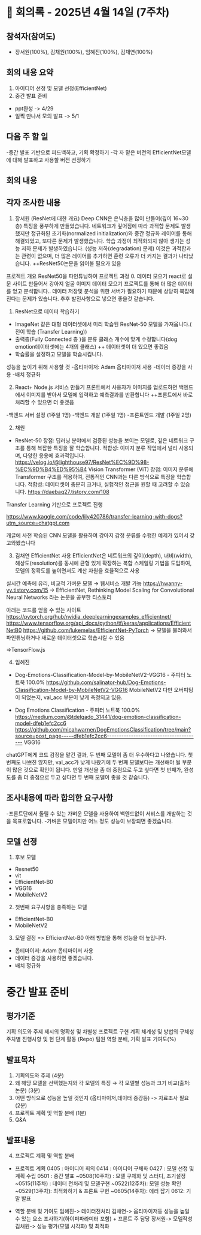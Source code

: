 # 📝 회의록 - 2025년 4월 14일 (7주차)

## 참석자(참여도)
- 장서원(100%), 김채원(100%), 임혜진(100%), 김채연(100%)

## 회의 내용 요약
1) 아이디어 선정 및 모델 선정(EfficientNet)
2) 중간 발표 준비
- ppt완성 -> 4/29
- 일찍 만나서 모의 발표 -> 5/1

## 다음 주 할 일
-중간 발표 기반으로 피드백하고, 기획 확정하기
-각 자 맡은 버전의 EfficientNet모델에 대해 발표하고 사용할 버전 선정하기

## 회의 내용 

## 각자 조사한 내용 ##
1) 장서원
(ResNet에 대한 개요)
Deep CNN은 은닉층을 많이 만들어(깊이 16~30층) 특징을 풍부하게 만들었습니다.
네트워크가 깊어짐에 따라 과적합 문제도 발생했지만 정규화된 초기화(normalized initialization)와 중간 정규화 레이어를 통해 해결되었고, 또다른 문제가 발생했습니다.
학습 과정이 최적화되지 않아 생기는 성능 저하 문제가 발생하였습니다. (성능 저하(degradation) 문제) 이것은 과적합과는 관련이 없으며, 더 많은 레이어를 추가하면 훈련 오류가 더 커지는 결과가 나타났습니다.
++ResNet50논문을 읽어볼 필요가 있음

프로젝트 개요
ResNet50을 파인튜닝하여 
프로젝트 과정
0. 데이터 모으기
react로 설문 사이트 만들어서 강아지 얼굴 이미지 데이터 모으기 프로젝트를 통해 더 많은 데이터를 얻고 분석합니다.. 데이터 저장및 분석을 위한 서버가 필요하기 때문에 상당히 복잡해진다는 문제가 있습니다.
추후 발전사항으로 넣으면 좋을것 같습니다.

1. ResNet으로 데이터 학습하기
- ImageNet 같은 대형 데이터셋에서 미리 학습된 ResNet-50 모델을 가져옵니다.( 전이 학습 (Transfer Learning))
- 출력층(Fully Connected 층 )을 분류 클래스 개수에 맞게 수정합니다(dog emotion데이터셋에는 4개의 클래스)
++ 데이터셋이 더 있으면 좋겠음
- 학습률을 설정하고 모델을 학습시킵니다.

성능을 높이기 위해 사용할 것
-옵티마이저: Adam 옵티마이저 사용
-데이터 증강을 사용
-배치 정규화

2. React+ Node.js 서비스 만들기
프론트에서 사용자가 이미지를 업로드하면 백엔드에서 이미지를 받아서 모델에 입력하고 예측결과를 반환합니다
++프론트에서 바로 처리할 수 있으면 더 좋겠음

-백엔드 서버 설정 (1주일 1명)
-백엔드 개발 (1주일 1명)
-프론트엔드 개발 (1주일 2명)


2) 채원

- ResNet-50
장점: 딥러닝 분야에서 검증된 성능을 보이는 모델로, 깊은 네트워크 구조를 통해 복잡한 특징을 잘 학습합니다.
적합성: 이미지 분류 작업에서 널리 사용되며, 다양한 응용에 효과적입니다.​
https://velog.io/@lighthouse97/ResNet%EC%9D%98-%EC%9D%B4%ED%95%B4
Vision Transformer (ViT)
장점: 이미지 분류에 Transformer 구조를 적용하여, 전통적인 CNN과는 다른 방식으로 특징을 학습합니다.
적합성: 데이터셋이 충분히 크거나, 실험적인 접근을 원할 때 고려할 수 있습니다.
https://daebaq27.tistory.com/108

Transfer Learning 기반으로 프로젝트 진행 

https://www.kaggle.com/code/lily420786/transfer-learning-with-dogs?utm_source=chatgpt.com  

캐글에 사전 학습된 CNN 모델을 활용하여 강아지 감정 분류를 수행한 예제가 있어서 갖고와봤습니다 



3) 김채연
EfficientNet 사용
EfficientNet은 네트워크의 깊이(depth), 너비(width), 해상도(resolution)를 동시에 균형 있게 확장하는 복합 스케일링 기법을 도입하여, 모델의 정확도를 높이면서도 계산 자원을 효율적으로 사용

실시간 예측에 유리, 비교적 가벼운 모델  → 웹서비스 개발 가능
https://hwanny-yy.tistory.com/15 → EfficientNet, Rethinking Model Scaling for Convolutional Neural Networks 라는 논문을 공부한 티스토리

아래는 코드를 얻을 수 있는 사이트
https://pytorch.org/hub/nvidia_deeplearningexamples_efficientnet/
https://www.tensorflow.org/api_docs/python/tf/keras/applications/EfficientNetB0
https://github.com/lukemelas/EfficientNet-PyTorch 
→ 모델을 불러와서 파인튜닝하거나 새로운 데이터셋으로 학습시킬 수 있음

=>TensorFlow.js 



4) 임혜진
- Dog-Emotions-Classification-Model-by-MobileNetV2-VGG16 - 주피터 노트북 100.0%
https://github.com/salinator-hub/Dog-Emotions-Classification-Model-by-MobileNetV2-VGG16
MobileNetV2
다만 오버피팅이 되었는지, val_acc 부분이 낮게 측정되고 있음.

- Dog Emotions Classification - 주피터 노트북 100.0%
https://medium.com/@tdelgado_31441/dog-emotion-classification-model-dfeb1efc2cc6
https://github.com/micahwarner/DogEmotionsClassification/tree/main?source=post_page-----dfeb1efc2cc6---------------------------------------
VGG16

chatGPT에게 코드 감정을 맡긴 결과, 두 번째 모델이 좀 더 우수하다고 나왔습니다. 첫 번째도 나쁘진 않지만, val_acc가 낮게 나왔기에 두 번째 모델보다는 개선해야 될 부분이 많은 것으로 확인이 됩니다. 만일 개선을 좀 더 중점으로 두고 싶다면 첫 번째가, 완성도를 좀 더 중점으로 두고 싶다면 두 번째 모델이 좋을 것 같습니다. 



## 조사내용에 따라 합의한 요구사항 ##
-프론트단에서 돌릴 수 있는 가벼운 모델을 사용하여 백엔드없이 서비스를 개발하는 것을 목표로합니다. 
-가벼운 모델이지만 어느 정도 성능이 보장되면 좋겠습니다.

## 모델 선정 ##
1) 후보 모델
- Resnet50 
- vit
- EfficientNet-B0
- VGG16
- MobileNetV2

2) 첫번째 요구사항을 충족하는 모델
- EfficientNet-B0
- MobileNetV2

3) 모델 결정 => EfficientNet-B0
아래 방법을 통해 성능을 더 높입니다.
- 옵티마이저: Adam 옵티마이저 사용
- 데이터 증강을 사용하면 좋겠습니다.
- 배치 정규화

# 중간 발표 준비 #

## 평가기준 ##
기획 의도와 주제 제시의 명확성 및 차별성
프로젝트 구현 계획 체계성 및 방법의 구체성
주차별 진행사항 및 현 단계 활동 (Repo)
팀원 역할 분배, 기획 발표 기여도(%)


## 발표목차 ##
1. 기획의도와 주제 (4분)
2. 왜 해당 모델을 선택했는지와 각 모델의 특징 → 각 모델별 성능과 크기 비교(출처: 논문) (3분)
3. 어떤 방식으로 성능을 높일 것인지 (옵티마이저,데이터 증강등) -> 자료조사 필요 (2분)
4. 프로젝트 계획 및 역할 분배 (1분)
5. Q&A

## 발표내용 ##

4. 프로젝트 계획 및 역할 분배
- 프로젝트 계획
0405 : 아이디어 회의
0414 : 아이디어 구체화
0427 : 모델 선정 및 계획 수립
0501 : 중간 발표
~0508(10주차) : 모델 구체화 및 스터디, 초기설정
~0515(11주차) : 데이터 전처리 및 모델구현 
~0522(12주차): 모델 성능 확인
~0529(13주차): 최적화하기 & 프론트 구현
~0605(14주차): 에러 잡기
0612: 기말 발표

- 역할 분배 및 기여도
임혜진-> 데이터전처리
김채연-> 옵티마이저등 성능을 높일 수 있는 요소 조사하기(하이퍼파라미터 포함) + 프론트 주 담당 
장서원-> 모델작성
김채원-> 성능 평가(모델 시각화) 및 최적화

